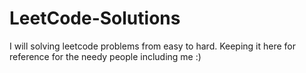 # LeetCode-Solutions
I will solving leetcode problems from easy to hard. Keeping it here for reference for the needy people including me :)
